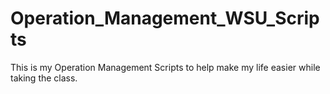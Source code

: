 # Operation_Management_WSU_Scripts
This is my Operation Management Scripts to help make my life easier while taking the class.
